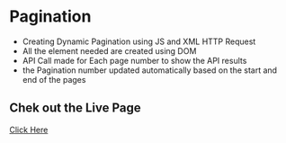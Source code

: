 # Pagination
- Creating Dynamic Pagination using JS and XML HTTP Request
- All the element needed are created using DOM
- API Call made for Each page number to show the API results
- the Pagination number updated automatically based on the start and end of the pages

## Chek out the Live Page
[Click Here](https://praveen8161.github.io/Pagination/)
